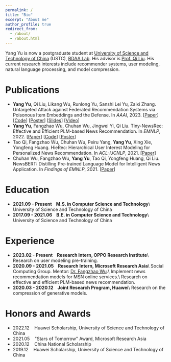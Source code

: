 ```yaml
---
permalink: /
title: "Bio"
excerpt: "About me"
author_profile: true
redirect_from: 
  - /about/
  - /about.html
---
```


Yang Yu is now a postgraduate student at [University of Science and Technology of China](https://www.ustc.edu.cn/) (USTC), [BDAA Lab](https://bigdata.ustc.edu.cn/).
His advisor is [Prof. Qi Liu](http://staff.ustc.edu.cn/~qiliuql/).
His current research interests include recommender systems, user modeling, natural language processing, and model compression.

# Publications
- **Yang Yu**, Qi Liu, Likang Wu, Runlong Yu, Sanshi Lei Yu, Zaixi Zhang. Untargeted Attack against Federated Recommendation Systems via Poisonous Item Embeddings and the Defense. In *AAAI*, 2023. [[Paper](https://arxiv.org/abs/2212.05399)] [[Code](https://github.com/yflyl613/FedRec)] [[Poster](http://home.ustc.edu.cn/~yflyl613/files/AAAI2023-Poster.pdf)] [[Slides](http://home.ustc.edu.cn/~yflyl613/files/AAAI2023-Slides.pdf)] [[Video](http://home.ustc.edu.cn/~yflyl613/files/AAAI2023-Video.mp4)]
- **Yang Yu**, Fangzhao Wu, Chuhan Wu, Jingwei Yi, Qi Liu. Tiny-NewsRec: Effective and Efficient PLM-based News Recommendation. In *EMNLP*, 2022. [[Paper](https://arxiv.org/abs/2112.00944)] [[Code](https://github.com/yflyl613/Tiny-NewsRec/)] [[Poster](http://home.ustc.edu.cn/~yflyl613/files/EMNLP2022-Poster.pdf)]
- Tao Qi, Fangzhao Wu, Chuhan Wu, Peiru Yang, **Yang Yu**, Xing Xie, Yongfeng Huang. HieRec: Hierarchical User Interest Modeling for Personalized News Recommendation. In *ACL-IJCNLP*, 2021. [[Paper](https://aclanthology.org/2021.acl-long.423/)]
- Chuhan Wu, Fangzhao Wu, **Yang Yu**, Tao Qi, Yongfeng Huang, Qi Liu. NewsBERT: Distilling Pre-trained Language Model for Intelligent News Application. In *Findings of EMNLP*, 2021. [[Paper](https://aclanthology.org/2021.findings-emnlp.280/)]

# Education
- **2021.09 - Present&nbsp;&nbsp;&nbsp;&nbsp;M.S. in Computer Science and Technology**\\
  University of Science and Technology of China
- **2017.09 - 2021.06&nbsp;&nbsp;&nbsp;&nbsp;B.E. in Computer Science and Technology**\\
  University of Science and Technology of China

# Experience
- **2023.02 - Present&nbsp;&nbsp;&nbsp;&nbsp;Research Intern, OPPO Research Institute**\\
  Research on user modeling pre-training.
- **2020.09 - 2021.05&nbsp;&nbsp;&nbsp;&nbsp;Research Intern, Microsoft Research Asia**\\
  Social Computing Group. Mentor: [Dr. Fangzhao Wu](https://www.microsoft.com/en-us/research/people/fangzwu/).\\
  Implement news recommendation models for MSN online services.\\
  Research on effective and efficient PLM-based news recommendation.
- **2020.03 - 2020.12&nbsp;&nbsp;&nbsp;&nbsp;Joint Research Program, Huawei**\\
  Research on the compression of generative models.

# Honors and Awards
- 2022.12&nbsp;&nbsp;&nbsp;&nbsp;Huawei Scholarship, University of Science and Technology of China
- 2021.05&nbsp;&nbsp;&nbsp;&nbsp;"Stars of Tomorrow" Award, Microsoft Research Asia
- 2020.12&nbsp;&nbsp;&nbsp;&nbsp;China National Scholarship
- 2019.12&nbsp;&nbsp;&nbsp;&nbsp;Huawei Scholarship, University of Science and Technology of China